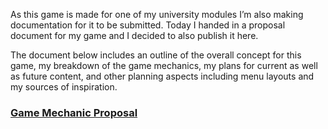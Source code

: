 As this game is made for one of my university modules I’m also making documentation for it to be submitted. Today I handed in a proposal document for my game and I decided to also publish it here.

The document below includes an outline of the overall concept for this game, my breakdown of the game mechanics, my plans for current as well as future content, and other planning aspects including menu layouts and my sources of inspiration.

### <a target="_blank" href="assets/files/su-proposal.pdf">Game Mechanic Proposal</a>